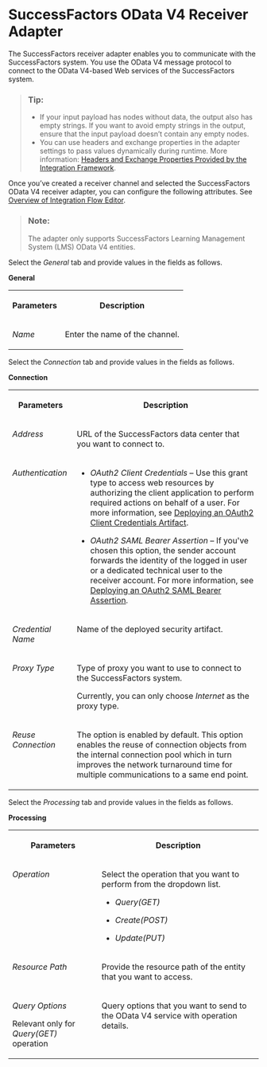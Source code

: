 <!-- loiocd091fc8051d42ee95eda2858ca2a2f0 -->

# SuccessFactors OData V4 Receiver Adapter

The SuccessFactors receiver adapter enables you to communicate with the SuccessFactors system. You use the OData V4 message protocol to connect to the OData V4-based Web services of the SuccessFactors system.

> ### Tip:  
> -   If your input payload has nodes without data, the output also has empty strings. If you want to avoid empty strings in the output, ensure that the input payload doesn’t contain any empty nodes.
> -   You can use headers and exchange properties in the adapter settings to pass values dynamically during runtime. More information: [Headers and Exchange Properties Provided by the Integration Framework](headers-and-exchange-properties-provided-by-the-integration-framework-d0fcb09.md).

Once you’ve created a receiver channel and selected the SuccessFactors OData V4 receiver adapter, you can configure the following attributes. See [Overview of Integration Flow Editor](overview-of-integration-flow-editor-db10beb.md).

> ### Note:  
> The adapter only supports SuccessFactors Learning Management System \(LMS\) OData V4 entities.

Select the *General* tab and provide values in the fields as follows.

**General**


<table>
<tr>
<th valign="top">

Parameters

</th>
<th valign="top">

Description

</th>
</tr>
<tr>
<td valign="top">

*Name*

</td>
<td valign="top">

Enter the name of the channel.

</td>
</tr>
</table>

Select the *Connection* tab and provide values in the fields as follows.

**Connection**


<table>
<tr>
<th valign="top">

Parameters

</th>
<th valign="top">

Description

</th>
</tr>
<tr>
<td valign="top">

*Address* 

</td>
<td valign="top">

URL of the SuccessFactors data center that you want to connect to.

</td>
</tr>
<tr>
<td valign="top">

*Authentication* 

</td>
<td valign="top">

-   *OAuth2 Client Credentials* – Use this grant type to access web resources by authorizing the client application to perform required actions on behalf of a user. For more information, see [Deploying an OAuth2 Client Credentials Artifact](../Operations/deploying-an-oauth2-client-credentials-artifact-801b106.md).

-   *OAuth2 SAML Bearer Assertion* – If you've chosen this option, the sender account forwards the identity of the logged in user or a dedicated technical user to the receiver account. For more information, see [Deploying an OAuth2 SAML Bearer Assertion](../Operations/deploying-an-oauth2-saml-bearer-assertion-3ee6582.md).




</td>
</tr>
<tr>
<td valign="top">

*Credential Name* 

</td>
<td valign="top">

Name of the deployed security artifact.

</td>
</tr>
<tr>
<td valign="top">

*Proxy Type* 

</td>
<td valign="top">

Type of proxy you want to use to connect to the SuccessFactors system.

Currently, you can only choose *Internet* as the proxy type.

</td>
</tr>
<tr>
<td valign="top">

*Reuse Connection*

</td>
<td valign="top">

The option is enabled by default. This option enables the reuse of connection objects from the internal connection pool which in turn improves the network turnaround time for multiple communications to a same end point.

</td>
</tr>
</table>

Select the *Processing* tab and provide values in the fields as follows.

**Processing**


<table>
<tr>
<th valign="top">

Parameters

</th>
<th valign="top">

Description

</th>
</tr>
<tr>
<td valign="top">

*Operation* 

</td>
<td valign="top">

Select the operation that you want to perform from the dropdown list.

-   *Query\(GET\)*

-   *Create\(POST\)*

-   *Update\(PUT\)*




</td>
</tr>
<tr>
<td valign="top">

*Resource Path* 

</td>
<td valign="top">

Provide the resource path of the entity that you want to access.

</td>
</tr>
<tr>
<td valign="top">

*Query Options*

Relevant only for *Query\(GET\)* operation

</td>
<td valign="top">

Query options that you want to send to the OData V4 service with operation details.

</td>
</tr>
</table>

